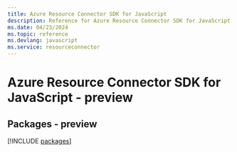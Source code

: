 ```yaml
---
title: Azure Resource Connector SDK for JavaScript
description: Reference for Azure Resource Connector SDK for JavaScript
ms.date: 04/23/2024
ms.topic: reference
ms.devlang: javascript
ms.service: resourceconnector
---
```

# Azure Resource Connector SDK for JavaScript - preview
## Packages - preview
[!INCLUDE [packages](resource-connector-index.md)]